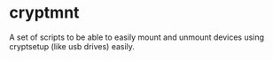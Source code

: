 cryptmnt
========

A set of scripts to be able to easily mount and unmount devices using cryptsetup (like usb drives) easily.